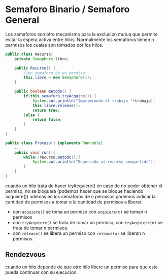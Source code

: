 # Semaforo Binario / Semaforo General

Los semaforos son otro mecanismo para la exclucion mutua que permite evitar la espera activa entre hilos. Normalmente los semaforos tienen n permisos los cuales son tomados por los hilos.

```java
public class Recurso{
	private Semaphore libre;

    public Recurso() {
        //un semaforo de un permiso
		this.libre = new Semaphore(1);
	}

    public boolean metodo() {
		if(this.semaforo.tryAcquire()) {
			System.out.println("Imprimiendo el trabajo "+trabajo);
			this.libre.release();
			return true;
		}else {
			return false;
		}
	}
}

public class Proceso() implements Runnable{
    ...
    public void run(){
        while(!recurso.metodo()){
            System.out.println("Esperando al recurso compartido");
        }
    }
}

```

cuando un hilo trata de hacer tryAcquiere() en caso de no poder obtener el permiso, no se bloquara (podemos hacer que se bloque haciendo acquiere()) ademas en los semaforos de n permisos podemos indicar la cantidad de permisos a tomar o la cantidad de permisos a liberar.

- con `acquiere()` se toma un permiso con `acquiere(n)` se toman n permisos
- con `tryAcquiere()` se trata de tomar un permiso, con `tryAcquiere(n)` se trata de tomar n permisos.
- con `releace()` se libera un permiso con `releace(n)` se liberan n permisos.

## Rendezvous

cuando un hilo depende de que otro hilo libere un permiso para que este pueda continuar con su ejecucion.